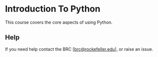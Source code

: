 # Introduction To Python

This course covers the core aspects of using Python. 

## Help
If you need help contact the BRC [brc@rockefeller.edu], or raise an issue. 


